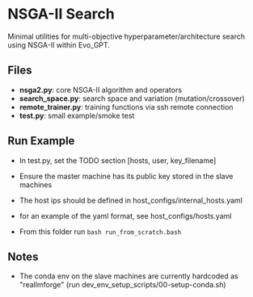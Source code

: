 # NSGA-II Search

Minimal utilities for multi-objective hyperparameter/architecture search using NSGA-II within Evo_GPT.

## Files

- **nsga2.py**: core NSGA-II algorithm and operators
- **search_space.py**: search space and variation (mutation/crossover)
- **remote_trainer.py**: training functions via ssh remote connection
- **test.py**: small example/smoke test

## Run Example

* In test.py, set the TODO section [hosts, user, key_filename]
* Ensure the master machine has its public key stored in the slave machines

* The host ips should be defined in host_configs/internal_hosts.yaml
* for an example of the yaml format, see host_configs/hosts.yaml

* From this folder run `bash run_from_scratch.bash`

## Notes

* The conda env on the slave machines are currently hardcoded as "reallmforge" (run dev_env_setup_scripts/00-setup-conda.sh)

